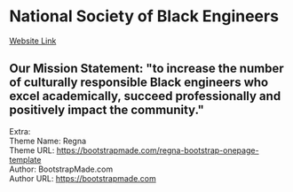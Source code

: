 # National Society of Black Engineers
[Website Link](https://nsbeucsd.github.io/nsbeucsd/)

## Our Mission Statement: "to increase the number of culturally responsible Black engineers who excel academically, succeed professionally and positively impact the community."



Extra:
<br>
Theme Name: Regna <br>
Theme URL: https://bootstrapmade.com/regna-bootstrap-onepage-template <br>
Author: BootstrapMade.com <br>
Author URL: https://bootstrapmade.com <br>
